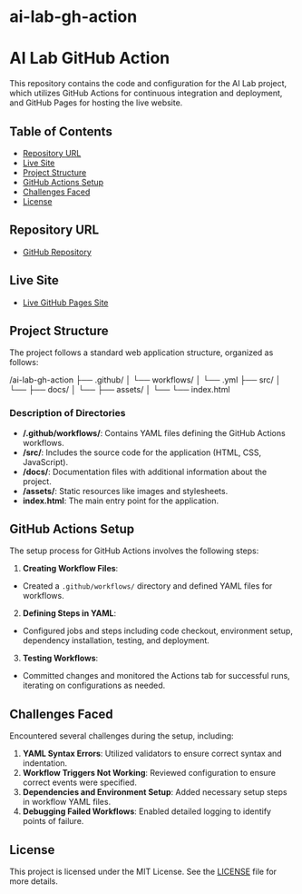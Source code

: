 # ai-lab-gh-action
# AI Lab GitHub Action

This repository contains the code and configuration for the AI Lab project, which utilizes GitHub Actions for continuous integration and deployment, and GitHub Pages for hosting the live website.

## Table of Contents
- [Repository URL](#repository-url)
- [Live Site](#live-site)
- [Project Structure](#project-structure)
- [GitHub Actions Setup](#github-actions-setup)
- [Challenges Faced](#challenges-faced)
- [License](#license)

## Repository URL
- [GitHub Repository](https://github.com/drakeDjkw/ai-lab-gh-action)

## Live Site
- [Live GitHub Pages Site](https://drakedjkw.github.io/ai-lab-gh-action/)

## Project Structure
The project follows a standard web application structure, organized as follows:

/ai-lab-gh-action
├── .github/
│   └── workflows/
│       └── <workflow-files>.yml
├── src/
│   └── <source-code>
├── docs/
│   └── <documentation-files>
├── assets/
│   └── <static-resources>
└── index.html

### Description of Directories
- **/.github/workflows/**: Contains YAML files defining the GitHub Actions workflows.
- **/src/**: Includes the source code for the application (HTML, CSS, JavaScript).
- **/docs/**: Documentation files with additional information about the project.
- **/assets/**: Static resources like images and stylesheets.
- **index.html**: The main entry point for the application.

## GitHub Actions Setup
The setup process for GitHub Actions involves the following steps:

1. **Creating Workflow Files**:
- Created a `.github/workflows/` directory and defined YAML files for workflows.

2. **Defining Steps in YAML**:
- Configured jobs and steps including code checkout, environment setup, dependency installation, testing, and deployment.

3. **Testing Workflows**:
- Committed changes and monitored the Actions tab for successful runs, iterating on configurations as needed.

## Challenges Faced
Encountered several challenges during the setup, including:

1. **YAML Syntax Errors**: Utilized validators to ensure correct syntax and indentation.
2. **Workflow Triggers Not Working**: Reviewed configuration to ensure correct events were specified.
3. **Dependencies and Environment Setup**: Added necessary setup steps in workflow YAML files.
4. **Debugging Failed Workflows**: Enabled detailed logging to identify points of failure.

## License
This project is licensed under the MIT License. See the [LICENSE](LICENSE) file for more details.